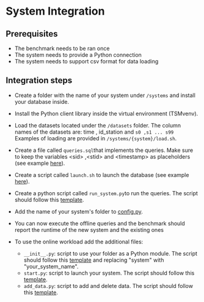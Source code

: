 # System Integration

## Prerequisites
- The benchmark needs to be ran once
- The system needs to provide a Python connection
- The system needs to support csv format for data loading
  

## Integration steps

- Create a folder with the name of your system under `/systems` and install your database inside.
- Install the Python client library inside the virtual environment (TSMvenv).
- Load the datasets located under the `/datasets` folder. The column names of the datasets are: time , id_station and `s0 ,s1 ... s99`
 Examples of loading are provided in `/systems/{system}/load.sh`. 
  

- Create a file called `queries.sql`that implements the queries. Make sure to keep the variables \<sid\> ,\<stid\> and \<timestamp\> as placeholders (see example [here](https://github.com/eXascaleInfolab/TSM-Bench/tree/main/systems/monetdb/queries.sql)).
- Create a script called `launch.sh` to launch the database (see example [here](https://github.com/eXascaleInfolab/TSM-Bench/tree/main/systems/influx/launch.sh)).
- Create a python script called  `run_system.py`to run the queries. The script should follow this [template](https://github.com/eXascaleInfolab/TSM-Bench/tree/main/systems/run_system_template.py).
- Add the name of your system's folder to [config.py](https://github.com/eXascaleInfolab/TSM-Bench/tree/main/systems/config.py).
- You can now execute the offline queries and the benchmark should report the runtime of the new system and the existing ones
- To use the online workload add the additional files:
    - `__init__.py`: script to use your folder as a Python module. The script should follow this [template](https://github.com/eXascaleInfolab/TSM-Bench/blob/main/systems/integration/__init__template.py) and replacing "system" with "your\_system\_name".
    - `start.py`: script to launch your system. The script should follow this [template](https://github.com/eXascaleInfolab/TSM-Bench/tree/main/systems/integration/start_template.py).
    - `add_data.py`: script to add and delete data.  The script should follow this [template](https://github.com/eXascaleInfolab/TSM-Bench/blob/main/systems/integration/add_tempalte.py).


